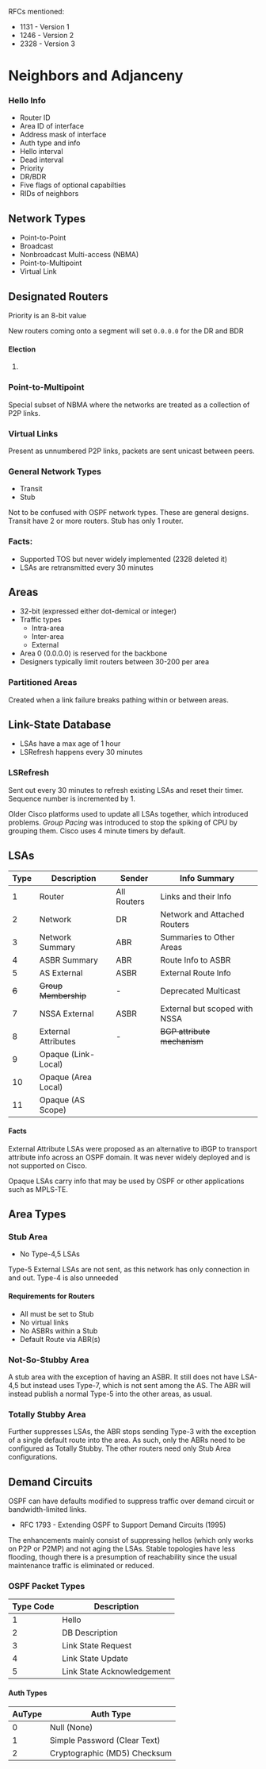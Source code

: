 

RFCs mentioned:
* 1131 - Version 1
* 1246 - Version 2
* 2328 - Version 3


# Neighbors and Adjanceny

### Hello Info

* Router ID
* Area ID of interface
* Address mask of interface
* Auth type and info
* Hello interval
* Dead interval
* Priority
* DR/BDR
* Five flags of optional capabilties
* RIDs of neighbors


## Network Types

* Point-to-Point
* Broadcast
* Nonbroadcast Multi-access (NBMA)
* Point-to-Multipoint
* Virtual Link

## Designated Routers

Priority is an 8-bit value

New routers coming onto a segment will set `0.0.0.0` for the DR and BDR

#### Election
1. 


### Point-to-Multipoint

Special subset of NBMA where the networks are treated as a collection of P2P links.

### Virtual Links

Present as unnumbered P2P links, packets are sent unicast between peers.


### General Network Types

* Transit
* Stub

Not to be confused with OSPF network types.  These are general designs.  Transit have 2 or more routers.  Stub has only 1 router.

### Facts:

* Supported TOS but never widely implemented (2328 deleted it)
* LSAs are retransmitted every 30 minutes

## Areas

* 32-bit (expressed either dot-demical or integer)
* Traffic types
	* Intra-area
	* Inter-area
	* External
* Area 0 (0.0.0.0) is reserved for the backbone
* Designers typically limit routers between 30-200 per area

### Partitioned Areas

Created when a link failure breaks pathing within or between areas.


## Link-State Database

* LSAs have a max age of 1 hour
* LSRefresh happens every 30 minutes

### LSRefresh

Sent out every 30 minutes to refresh existing LSAs and reset their timer.
Sequence number is incremented by 1.

Older Cisco platforms used to update all LSAs together, which introduced problems.
*Group Pacing* was  introduced to stop the spiking of CPU by grouping them.
Cisco uses 4 minute timers by default.


## LSAs

| Type  | Description          | Sender      | Info Summary                  |
| ----- | -------------------- | ----------- | ----------------------------- |
| 1     | Router               | All Routers | Links and their Info          |
| 2     | Network              | DR          | Network and Attached Routers  |
| 3     | Network Summary      | ABR         | Summaries to Other Areas      |
| 4     | ASBR Summary         | ABR         | Route Info to ASBR            |
| 5     | AS External          | ASBR        | External Route Info           |
| ~~6~~ | ~~Group Membership~~ | -           | Deprecated Multicast          |
| 7     | NSSA External        | ASBR        | External but scoped with NSSA |
| 8     | External Attributes  | -           | ~~BGP attribute mechanism~~   |
| 9     | Opaque (Link-Local)  |             |                               |
| 10    | Opaque (Area Local)  |             |                               |
| 11    | Opaque (AS Scope)    |             |                               |

#### Facts

External Attribute LSAs were proposed as an alternative to iBGP to transport attribute info across an OSPF domain.  It was never widely deployed and is not supported on Cisco.

Opaque LSAs carry info that may be used by OSPF or other applications such as MPLS-TE.


## Area Types

### Stub Area

* No Type-4,5 LSAs

Type-5 External LSAs are not sent, as this network has only connection in and out.  Type-4 is also unneeded

#### Requirements for Routers
* All must be set to Stub
* No virtual links
* No ASBRs within a Stub
* Default Route via ABR(s)

### Not-So-Stubby Area

A stub area with the exception of having an ASBR.  It still does not have LSA-4,5 but instead uses Type-7, which is not sent among the AS.  The ABR will instead publish a normal Type-5 into the other areas, as usual.

### Totally Stubby Area

Further suppresses LSAs, the ABR stops sending Type-3 with the exception of a single default route into the area.  As such, only the ABRs need to be configured as Totally Stubby.  The other routers need only Stub Area configurations.


## Demand Circuits

OSPF can have defaults modified to suppress traffic over demand circuit or bandwidth-limited links.

* RFC 1793 - Extending OSPF to Support Demand Circuits (1995)

The enhancements mainly consist of suppressing hellos (which only works on P2P or P2MP) and not aging the LSAs.  Stable topologies have less flooding, though there is a presumption of reachability since the usual maintenance traffic is eliminated or reduced.

### OSPF Packet Types

| Type Code | Description                |
| --------- | -------------------------- |
| 1         | Hello                      |
| 2         | DB Description             |
| 3         | Link State Request         |
| 4         | Link State Update          |
| 5         | Link State Acknowledgement |

#### Auth Types

| AuType | Auth Type                    |
| ------ | ---------------------------- |
| 0      | Null (None)                  |
| 1      | Simple Password (Clear Text) |
| 2      | Cryptographic (MD5) Checksum |

